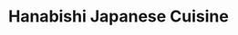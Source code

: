 ---
layout: place
title: "Hanabishi Japanese Cuisine"
permalink: /california/livermore/hanabishi-japanese-cuisine.html
stateAbbr: CA
stateName: California
cityName: Livermore
place_id: ChIJsWQvA77nj4AR_kZCf64gg0s
photos:
  - name: >-
      places/ChIJsWQvA77nj4AR_kZCf64gg0s/photos/AeeoHcJ6OtYW7si5mbEm69ct9saU2JYX7fAHhL5oSSOkzgJxbW0bN6LgrPV5JnQCropa2T67HkJk26pe0s7_lG9cHO_BlOLfvEJz2LDOpg0NhzAao93X_G8vo-PMutvMLUWENP8t-2h1TowYJ3N6HN-Fpj-XRdSeP1rpRUlH0kia-ksVF0aLt0SrSHkb2uLlwY10oBS-7YN3i8s5ZStm2CP6AY_3pUh5-U1vGoPAj-okaqsMokGAYnNtRejbyO52LmTPKwcNipLb7VMVRl0xuDRLwUcwshOLxZk2K8SDcZWaGIFM2Q
    widthPx: 1000
    heightPx: 831
    authorAttributions:
      - displayName: Hanabishi Japanese Cuisine
        uri: https://maps.google.com/maps/contrib/102055558763683304802
        photoUri: >-
          https://lh3.googleusercontent.com/a/ACg8ocIEZaz0MWxSoCBLb5lTx9E6FTA3femh1AWkDBIsqOFxJWq5Ag=s100-p-k-no-mo
    flagContentUri: >-
      https://www.google.com/local/imagery/report/?cb_client=maps_api_places.places_api&image_key=!1e10!2sAF1QipNp426ZSu_JkcNupdqEBk2WiL_wDP6w4INCQF-c&hl=en-US
    googleMapsUri: >-
      https://www.google.com/maps/place//data=!3m4!1e2!3m2!1sAF1QipNp426ZSu_JkcNupdqEBk2WiL_wDP6w4INCQF-c!2e10!4m2!3m1!1s0x808fe7be032f64b1:0x4b8320ae7f4246fe
  - name: >-
      places/ChIJsWQvA77nj4AR_kZCf64gg0s/photos/AeeoHcK0BEnfaqHhxqIjGQWB0bsVGOUgPpBSqdUdL-9tjeUym6SenK1zPnqn306hqJI90IbcnHsPGFrqIMLTdTwtYdF3nWPJ_47DH4VfMoUfVhANptlz4BcCIYh6Wwxx2zuZw_GI4w1DHG8aeaXS0HmgZqr0RjEQ1x9VuGD7pQZBPiEt-u2RIkzvuWc4vx7ss0ICg-1TF6Zmg16V2uAMQT1goyNGMk1iomIg3SVRE5WiLJBxG-Zi6rGeXLq1fQ8-TdOoZnsHwxHu6-9D5nuCvSksgVcqjuCN852BTju_WlRzNnb7fj1A5-psdUrjkPSyAU_KQ0l-BK_o9La8X-22ra3PPni1aZVBqU9goiUPuhE_b6UQwCffPfHIXl_Gxd250eLFdKn7KqJ9aaZwFCQSkAluDAP4XWGYAJpLd29ZF7v2pfo
    widthPx: 3024
    heightPx: 4032
    authorAttributions:
      - displayName: rabab bukhamseen
        uri: https://maps.google.com/maps/contrib/107688338705243126946
        photoUri: >-
          https://lh3.googleusercontent.com/a-/ALV-UjVG8Fi8GBwYylK8ikKi8AYEwDGxmK7o9JglFs-H81d4NldssRgp=s100-p-k-no-mo
    flagContentUri: >-
      https://www.google.com/local/imagery/report/?cb_client=maps_api_places.places_api&image_key=!1e10!2sCIHM0ogKEICAgIDe67enLA&hl=en-US
    googleMapsUri: >-
      https://www.google.com/maps/place//data=!3m4!1e2!3m2!1sCIHM0ogKEICAgIDe67enLA!2e10!4m2!3m1!1s0x808fe7be032f64b1:0x4b8320ae7f4246fe
  - name: >-
      places/ChIJsWQvA77nj4AR_kZCf64gg0s/photos/AeeoHcL1cEgtjO_SbyqwoDKMfv_9Qwur2ElJZYRfn4xIY0Nr6AnYacyBBUcDT97k5bGMLYB2a60vjYBzM7cEmOeQHC2h2pfL8yqfJhxtnDr0aS7KwJqWPxWIktnxnhEwjmzLONpFBTBV8w-UfIz2mpjbTCFFf7yd4dW-4iBr7DWeos__rYhrMetRpcA-CZQHdL2UysDVtNUzUBmi4yy_XgP-z1-woxeqUmQ2pQBhPr914X_VR_IxlHsGTZyhZgX-3BRb99pKJinRSDf0BqjL_Ys20f7cwzK3LnklLADKWyG9YSb4TihRsFCP6r8e4WoovPCTjU_JrzOmqSLnc8e7U-U8bukXHzs41OuXuxXjKiIHsGd-Ct8WX62zVg6MGs8k9UIfHO-g-TESGSrzTvgCkNqRpqaG68DHtp1H3R7yDpYGe_zBPA
    widthPx: 4080
    heightPx: 3072
    authorAttributions:
      - displayName: Dryden Lafferty
        uri: https://maps.google.com/maps/contrib/114508024477717757240
        photoUri: >-
          https://lh3.googleusercontent.com/a-/ALV-UjXLo-fKBCdhSfR_m7Tos2EA6tbcgc3vaWMWoaih3njUFBK4w_ku=s100-p-k-no-mo
    flagContentUri: >-
      https://www.google.com/local/imagery/report/?cb_client=maps_api_places.places_api&image_key=!1e10!2sCIHM0ogKEICAgIDGipOZIQ&hl=en-US
    googleMapsUri: >-
      https://www.google.com/maps/place//data=!3m4!1e2!3m2!1sCIHM0ogKEICAgIDGipOZIQ!2e10!4m2!3m1!1s0x808fe7be032f64b1:0x4b8320ae7f4246fe
  - name: >-
      places/ChIJsWQvA77nj4AR_kZCf64gg0s/photos/AeeoHcIjitBgdDx2Rroqhs_z8kBK0sBuG2nhi7coA1_BzBkJu36TKVryiFDK6-00SU-xW9qkCpoZGfDxwshpeuFmdass2JIkL-cPM0fcgR5XTAVDojeOSCXmp_VAaAhDU9w0Gd7wcoUYA3S1Al7YU4NJp-3ERjjuKn-eu1dZHIBoHoDlDFHgdcqsdiqqP_V0lPmyRBQW1Wp-bv4YItlL4Ckl0b44_P964OXTVAFbv0wN_6gE58I3wo5MoxzSG9PR2ifoR0qxEeT6RFSldDR7xs6jRM-Fl3tg2nIdDvGe05vxtwUM-jo0dDZCQ2Me5cEBIvWwG1ag1z6-U45B8KXBNshkd00nxn61hWOqCoA1RF6FqW-i2gddMObfK0gRlOB7ijumfG9Saq0DetrLNh00qC0ICuv5xUvjP5lulUaBBhuprlY
    widthPx: 3724
    heightPx: 2096
    authorAttributions:
      - displayName: Kati Bell
        uri: https://maps.google.com/maps/contrib/117525781325147850580
        photoUri: >-
          https://lh3.googleusercontent.com/a-/ALV-UjVPUM-LctiFNqPBk7aUSpMAz5-vsp0wiGXXIE-9y-hoad5QjE_V=s100-p-k-no-mo
    flagContentUri: >-
      https://www.google.com/local/imagery/report/?cb_client=maps_api_places.places_api&image_key=!1e10!2sCIHM0ogKEICAgICh0be9BQ&hl=en-US
    googleMapsUri: >-
      https://www.google.com/maps/place//data=!3m4!1e2!3m2!1sCIHM0ogKEICAgICh0be9BQ!2e10!4m2!3m1!1s0x808fe7be032f64b1:0x4b8320ae7f4246fe
  - name: >-
      places/ChIJsWQvA77nj4AR_kZCf64gg0s/photos/AeeoHcJUbif8VE3hChl6UFWVDr3H2ag3RB0vp4c4Ih7OcJDg3vDhY1JbbtEVaO2l3YaaTuCnkgz1eVMZhkEAk20TxCe2xUzZlcGO0crpDpIwy1qxloif3eMPdkX0f43YefFNXaEd8sjbDSiSY8N6jGDyNVfkvo7AqMf3lxT2eGcxfZkBDEVnMCJydK4M3eYT6ZFDPDwWvqmkFaou0xbvcLfckwA8RX9O2wTIsrRanC3HSiZ0JGakjkSdBMpnDfsE3OZxn3o1tap5pJiVmEw6RHp-8PHVyyP8tRqpN0GWRc7HlhME6S-ceEjeZlIXcRLKsYrhGIvXbDq8OunET0yI592A00kDb9Q02PGTZjzAXvSlf4UErOAylqLAx-tpbyXsrtKzpXbHoNToXtKRIIFwGBsCA7ajZtJyS-z0GdGT513F1FjjmGs
    widthPx: 4032
    heightPx: 3024
    authorAttributions:
      - displayName: Element blue808
        uri: https://maps.google.com/maps/contrib/114850186333522329231
        photoUri: >-
          https://lh3.googleusercontent.com/a/ACg8ocIl66feM023piIy_8NJ66VgPAXgPxfmygolciA1-25PuborZgTu=s100-p-k-no-mo
    flagContentUri: >-
      https://www.google.com/local/imagery/report/?cb_client=maps_api_places.places_api&image_key=!1e10!2sCIHM0ogKEICAgIC474er3wE&hl=en-US
    googleMapsUri: >-
      https://www.google.com/maps/place//data=!3m4!1e2!3m2!1sCIHM0ogKEICAgIC474er3wE!2e10!4m2!3m1!1s0x808fe7be032f64b1:0x4b8320ae7f4246fe
  - name: >-
      places/ChIJsWQvA77nj4AR_kZCf64gg0s/photos/AeeoHcI207WR3Cr3Uw_yWjxLjgcECFWieMILkdQkQzZ1lLfHpvdlDm5NRPGSZxf7IjanjBiMZIkvaQh21mKBtv3ls6ImPUrtCac1T0Zr7gmgkN7yNXxLBrfhBnC7y7BKz8TDwsijCIt34onUVv7AKt5OG5F4fRCOxbimtCjvRLRl2XlLnZpZ2YnWpQAk6F-7smz-gcaGwGAgs-kOd7rq9ALtiP1LZ62PhbBKIbUwvathGEt4IJuFZPEqfgQclspGWZ0BX5JDAUNa1NFriINbQz-laQGetT_BS8s-ExYXVcGmPZB2ynLyf4J70OLHecxZgsdS7eeUAgnIdNQnRQ9VNQSY9oNsFdngRV_Vk2xW0YbtjPxghvpcpYZzZer04fNCnWoAe70tJ3uKN340fvnJQSZwzGYLmYp7ZzVA18QvJSH78yDFUA
    widthPx: 4032
    heightPx: 3024
    authorAttributions:
      - displayName: Paul M
        uri: https://maps.google.com/maps/contrib/107078352432903138556
        photoUri: >-
          https://lh3.googleusercontent.com/a/ACg8ocLPHbbZj2K5xDr4bF-ZBcs-ANBNQYX5QRll__bqlFg_x4h_Fg=s100-p-k-no-mo
    flagContentUri: >-
      https://www.google.com/local/imagery/report/?cb_client=maps_api_places.places_api&image_key=!1e10!2sCIHM0ogKEICAgICbkbiZDA&hl=en-US
    googleMapsUri: >-
      https://www.google.com/maps/place//data=!3m4!1e2!3m2!1sCIHM0ogKEICAgICbkbiZDA!2e10!4m2!3m1!1s0x808fe7be032f64b1:0x4b8320ae7f4246fe
  - name: >-
      places/ChIJsWQvA77nj4AR_kZCf64gg0s/photos/AeeoHcItV76Hy0voNit7G15ARXsThK0d7M-dNWuJLPtHb_ZKvaSONMQb_olsQrLuMaF01fhnwhLhIXB5Dv5g2nrdHQraZDOS4IIA9KvMk-xkLLsjEfnstElcs6RRpEetkigB7BFtpCiZK44YWJP4IqyEk2Ac9I724NHrPP2_l4ndrQ8-e58BP19tJ5LbS0spAyRJF3DupO95l9ftAYJGwGjrUElE_65O_LIzBlsj0NvrH6khD7evFuyWnzQrVh1wpleZVVGzdS4CL_pU95sufYiTt71GX3cdEt2Z9B40Ce6a8c8Tu-qmQZYxlYTwtplDTY6Wv2kGOLz8Nd61P3nOdS_vUyeyDwkxDyVs_a15D9aFCvH5pyknX2BjNzohlq68_KzX1M5M-mFPV0fzWMcYBgqRaHoYY3DFJ_3w78jK0GaxIR7uuAfb
    widthPx: 4032
    heightPx: 3024
    authorAttributions:
      - displayName: Element blue808
        uri: https://maps.google.com/maps/contrib/114850186333522329231
        photoUri: >-
          https://lh3.googleusercontent.com/a/ACg8ocIl66feM023piIy_8NJ66VgPAXgPxfmygolciA1-25PuborZgTu=s100-p-k-no-mo
    flagContentUri: >-
      https://www.google.com/local/imagery/report/?cb_client=maps_api_places.places_api&image_key=!1e10!2sCIHM0ogKEICAgIC478fktQE&hl=en-US
    googleMapsUri: >-
      https://www.google.com/maps/place//data=!3m4!1e2!3m2!1sCIHM0ogKEICAgIC478fktQE!2e10!4m2!3m1!1s0x808fe7be032f64b1:0x4b8320ae7f4246fe
  - name: >-
      places/ChIJsWQvA77nj4AR_kZCf64gg0s/photos/AeeoHcIh-FTrPHJfQZcBMyFrM4-jEztV-YAj6UAYF99ZnUbtrswYi9NcAiR7Ry66d8VqpqRgS_C41x2j3UsRm04mjwqofbnWtx8MSV6xcknfEiLFfPS437dbVzGCyOLbxxpWaFpKsE2PVH-ggBYzAPVpD9x2eVmxuY5gmabhmWFcDVvpOKkiQtmUO_Eu5Dkp6BuZLGRv9UY2yeqnzzuCqvN1TRsfn-LVWV5SPF8-EbqSYrTmhIsjVlu4BrCRvQDXLGV4nm7f7-n3KEaO-fHpGU7y0dfkDM63Q3O2ts7wFHnOmrV40nCMg1qEsguSCaaT_XAMVUHuGci5Up7APWSF_g0lm-SD8-I_iu3-WkZQt_lNc8_bRmSUNGrM3BCQKFxDEbvaLbZ4Nm4tw3JtvIsFnZoWghDei0wi4VnecTw5bQJQu9-_GQ
    widthPx: 4032
    heightPx: 3024
    authorAttributions:
      - displayName: Element blue808
        uri: https://maps.google.com/maps/contrib/114850186333522329231
        photoUri: >-
          https://lh3.googleusercontent.com/a/ACg8ocIl66feM023piIy_8NJ66VgPAXgPxfmygolciA1-25PuborZgTu=s100-p-k-no-mo
    flagContentUri: >-
      https://www.google.com/local/imagery/report/?cb_client=maps_api_places.places_api&image_key=!1e10!2sCIHM0ogKEICAgICUqs2cOA&hl=en-US
    googleMapsUri: >-
      https://www.google.com/maps/place//data=!3m4!1e2!3m2!1sCIHM0ogKEICAgICUqs2cOA!2e10!4m2!3m1!1s0x808fe7be032f64b1:0x4b8320ae7f4246fe
  - name: >-
      places/ChIJsWQvA77nj4AR_kZCf64gg0s/photos/AeeoHcJLfi_QnQTwscgy89XKMZcvgyAobosR0NS-3-PsoafKfY35cAdh1fMfnzt6SXe0fdMLlMGdFXFx0lkWylvw52rHuL_0z2O9l_KMob7vTmmM-_v7aIvgXr1rX_ZKLc7zK7UVr_0xB4X0zUVxtumE3NBivMuPWmQ-WYWbH7WNgRcQZ2QvRW16yP0GoS-xHlqgS6JAR04heLvkiWc8Z6Hsxky3W6Z5Cg5gCDz2XwAPEUi5oJqCxFKhmNQ0hnRqep_-J0nuIC_VtCL9RynTuo3IaJIvwqDomV4VhNo_YcyW11Gyzw
    widthPx: 2000
    heightPx: 1662
    authorAttributions:
      - displayName: Hanabishi Japanese Cuisine
        uri: https://maps.google.com/maps/contrib/102055558763683304802
        photoUri: >-
          https://lh3.googleusercontent.com/a/ACg8ocIEZaz0MWxSoCBLb5lTx9E6FTA3femh1AWkDBIsqOFxJWq5Ag=s100-p-k-no-mo
    flagContentUri: >-
      https://www.google.com/local/imagery/report/?cb_client=maps_api_places.places_api&image_key=!1e10!2sAF1QipPeZ-TTfmv5WSJj_3pSMXubTcbDHgqUxOf3dBd9&hl=en-US
    googleMapsUri: >-
      https://www.google.com/maps/place//data=!3m4!1e2!3m2!1sAF1QipPeZ-TTfmv5WSJj_3pSMXubTcbDHgqUxOf3dBd9!2e10!4m2!3m1!1s0x808fe7be032f64b1:0x4b8320ae7f4246fe
  - name: >-
      places/ChIJsWQvA77nj4AR_kZCf64gg0s/photos/AeeoHcJMSswTTbrpnozkchekHt-fEl2Q-UZ_zYImNDJNW1slXxzSpUMChDjhQX6Yq_LArwGAewhQsYizxL4Sk_V6oVao1DHsALORsgE1VMkWHEQtkqOOER-CvUvaZeVVFvA62zxKa3x-GHmH-yb5Z7N1f7RGNjeYWFhMcqTSm2Vmz5E_LrzMT8QAIZUGfKdeXV0sBX_kutESA5zGQ_g8B3Y2od6zFPnYB_1ZWQT58V87ZnkhTI8i10heVOd9THdV2sSkfcSU-Ef9_lM64BVdG6-3eroWFNAOQx0vI84JeA6XNqWIBoYrOuR8MFCRi8XJ2lyTfLFbHeT6oMaAqp_bpX8vDmYg6-y9JuoVOM0Ky7ebkEoRbtekpXWKGnKpN_UIVoVPzRPtUrQrVI4oqHf7tT5hqHSqeE1NCemt6D_2zvuQSBb-4K4g
    widthPx: 4000
    heightPx: 3000
    authorAttributions:
      - displayName: Jim Schinkel
        uri: https://maps.google.com/maps/contrib/112839530138854698722
        photoUri: >-
          https://lh3.googleusercontent.com/a-/ALV-UjXK_DL75xRm84flygqvnxd8WLUg_i5ENuq20-2mbKe-SlzR37ZkqQ=s100-p-k-no-mo
    flagContentUri: >-
      https://www.google.com/local/imagery/report/?cb_client=maps_api_places.places_api&image_key=!1e10!2sCIHM0ogKEICAgIDq0cL92AE&hl=en-US
    googleMapsUri: >-
      https://www.google.com/maps/place//data=!3m4!1e2!3m2!1sCIHM0ogKEICAgIDq0cL92AE!2e10!4m2!3m1!1s0x808fe7be032f64b1:0x4b8320ae7f4246fe
address: 979 E Stanley Blvd, Livermore, CA 94550, USA
street: 979 E Stanley Blvd
city: Livermore
state: CA
zip: '94550'
country: USA
neighborhood: null
latitude: '37.677742'
longitude: '-121.784728'
accessibility_options:
  wheelchairAccessibleParking: true
  wheelchairAccessibleEntrance: true
  wheelchairAccessibleRestroom: true
  wheelchairAccessibleSeating: true
business_status: OPERATIONAL
name: Hanabishi Japanese Cuisine
google_maps_links:
  directionsUri: >-
    https://www.google.com/maps/dir//''/data=!4m7!4m6!1m1!4e2!1m2!1m1!1s0x808fe7be032f64b1:0x4b8320ae7f4246fe!3e0
  placeUri: https://maps.google.com/?cid=5441228708625139454
  writeAReviewUri: >-
    https://www.google.com/maps/place//data=!4m3!3m2!1s0x808fe7be032f64b1:0x4b8320ae7f4246fe!12e1
  reviewsUri: >-
    https://www.google.com/maps/place//data=!4m4!3m3!1s0x808fe7be032f64b1:0x4b8320ae7f4246fe!9m1!1b1
  photosUri: >-
    https://www.google.com/maps/place//data=!4m3!3m2!1s0x808fe7be032f64b1:0x4b8320ae7f4246fe!10e5
primary_type: Japanese Restaurant
opening_hours:
  regular: null
  current: null
secondary_opening_hours:
  regular:
    weekdayDescriptions: null
    type: null
  current:
    weekdayDescriptions: null
    type: null
phone: (925) 455-1114
price_level: null
price_range: $10 &ndash; $20
rating: '4.5'
rating_count: 95
website: http://www.hanabishi-restaurant.com/
description: null
reviews: null
parking_options: null
payment_options: null
allow_dogs: null
curbside_pickup: null
delivery: null
dine_in: null
good_for_children: null
good_for_groups: null
good_for_sports: null
live_music: null
menu_for_children: null
outdoor_seating: null
reservable: null
restroom: null
serves_beer: null
serves_breakfast: null
serves_brunch: null
serves_cocktails: null
serves_coffee: null
serves_dinner: null
serves_dessert: null
serves_lunch: null
serves_vegetarian_food: null
serves_wine: null
takeout: null

---